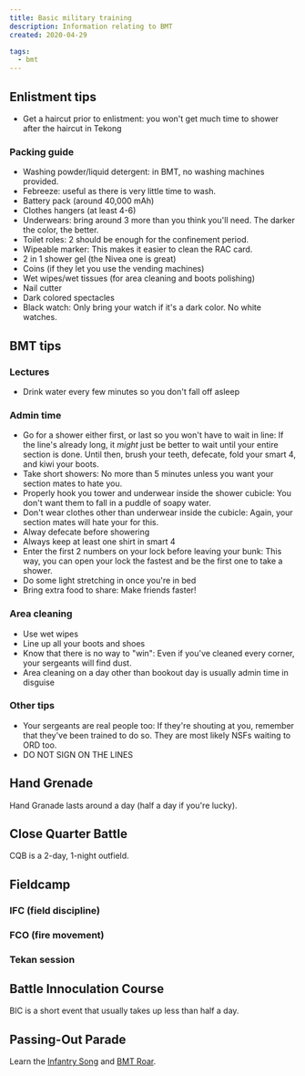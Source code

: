 ```yaml
---
title: Basic military training
description: Information relating to BMT
created: 2020-04-29

tags:
  - bmt
---
```


## Enlistment tips
- Get a haircut prior to enlistment: you won't get much time to shower after the haircut in Tekong

### Packing guide
- Washing powder/liquid detergent: in BMT, no washing machines provided.
- Febreeze: useful as there is very little time to wash.
- Battery pack (around 40,000 mAh)
- Clothes hangers (at least 4-6)
- Underwears: bring around 3 more than you think you'll need. The darker the color, the better.
- Toilet roles: 2 should be enough for the confinement period.
- Wipeable marker: This makes it easier to clean the RAC card.
- 2 in 1 shower gel (the Nivea one is great)
- Coins (if they let you use the vending machines)
- Wet wipes/wet tissues (for area cleaning and boots polishing)
- Nail cutter
- Dark colored spectacles
- Black watch: Only bring your watch if it's a dark color. No white watches.

## BMT tips
### Lectures
- Drink water every few minutes so you don't fall off asleep

### Admin time

- Go for a shower either first, or last so you won't have to wait in line: If the line's already long, it *might* just be better to wait until your entire section is done. Until then, brush your teeth, defecate, fold your smart 4, and kiwi your boots.
- Take short showers: No more than 5 minutes unless you want your section mates to hate you.
- Properly hook you tower and underwear inside the shower cubicle: You don't want them to fall in a puddle of soapy water.
- Don't wear clothes other than underwear inside the cubicle: Again, your section mates will hate your for this.
- Alway defecate before showering
- Always keep at least one shirt in smart 4
- Enter the first 2 numbers on your lock before leaving your bunk: This way, you can open your lock the fastest and be the first one to take a shower.
- Do some light stretching in once you're in bed
- Bring extra food to share: Make friends faster!

### Area cleaning
- Use wet wipes
- Line up all your boots and shoes
- Know that there is no way to "win": Even if you've cleaned every corner, your sergeants will find dust.
- Area cleaning on a day other than bookout day is usually admin time in disguise

### Other tips
- Your sergeants are real people too: If they're shouting at you, remember that they've been trained to do so. They are most likely NSFs waiting to ORD too.
- DO NOT SIGN ON THE LINES

## Hand Grenade
Hand Granade lasts around a day (half a day if you're lucky).

<youtube-video id="CgT7Thc0_Ws"></youtube-video>

## Close Quarter Battle
CQB is a 2-day, 1-night outfield.

## Fieldcamp

### IFC (field discipline)
<youtube-video id="Qgbe0xbswGU"></youtube-video>

### FCO (fire movement)
<youtube-video id="pDjsXkKSGbo"></youtube-video>

### Tekan session
<youtube-video id="6rNTgRiNN3Q"></youtube-video>

## Battle Innoculation Course
BIC is a short event that usually takes up less than half a day.

## Passing-Out Parade
Learn the [Infantry Song](/songs#infantry-song) and [BMT Roar](/songs#bmt-roar).